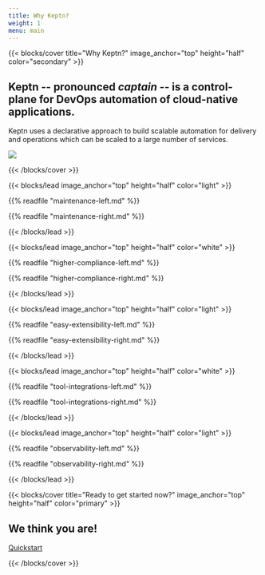 ```yaml
---
title: Why Keptn?
weight: 1
menu: main
---
```


{{< blocks/cover title="Why Keptn?" image_anchor="top" height="half" color="secondary" >}}
<div class="mx-auto">
<div class="whykeptn d-flex flex-row flex-wrap" >
<div>
<h2> Keptn -- pronounced <i>captain</i> -- is a control-plane for DevOps automation of cloud-native applications.</h2>

Keptn uses a declarative approach to build scalable automation for delivery and operations which can be scaled to a large number of services. 
</div>
<picture class=".flex-shrink-1" >
    <img style="max-width: 500px" src="/images/why-keptn/intro.png">
</picture>

</div>

</div>

{{< /blocks/cover >}}

{{< blocks/lead image_anchor="top" height="half" color="light" >}}

<div class="mx-auto">
<div class="d-flex flex-row flex-wrap" >
<div class="whykeptn whykeptn-left">

{{% readfile "maintenance-left.md" %}}

</div>
<div class="whykeptn whykeptn-right">

{{% readfile "maintenance-right.md" %}}

</div>
</div>
</div>
{{< /blocks/lead >}}

{{< blocks/lead image_anchor="top" height="half" color="white" >}}

<div class="mx-auto">
<div class="d-flex flex-row flex-wrap-reverse" >
<div class="whykeptn whykeptn-left">

{{% readfile "higher-compliance-left.md" %}}

</div>
<div class="whykeptn whykeptn-right">

{{% readfile "higher-compliance-right.md" %}}

</div>
</div>
</div>
{{< /blocks/lead >}}

{{< blocks/lead image_anchor="top" height="half" color="light" >}}

<div class="mx-auto">
<div class="d-flex flex-row flex-wrap" >
<div class="whykeptn whykeptn-left">

{{% readfile "easy-extensibility-left.md" %}}

</div>
<div class="whykeptn whykeptn-right">

{{% readfile "easy-extensibility-right.md" %}}

</div>
</div>
</div>
{{< /blocks/lead >}}


{{< blocks/lead image_anchor="top" height="half" color="white" >}}

<div class="mx-auto">
<div class="d-flex flex-row flex-wrap-reverse" >
<div class="whykeptn whykeptn-left">

{{% readfile "tool-integrations-left.md" %}}

</div>
<div class="whykeptn whykeptn-right">

{{% readfile "tool-integrations-right.md" %}}

</div>
</div>
</div>
{{< /blocks/lead >}}

{{< blocks/lead image_anchor="top" height="half" color="light" >}}

<div class="mx-auto">
<div class="d-flex flex-row flex-wrap" >
<div class="whykeptn whykeptn-left">

{{% readfile "observability-left.md" %}}

</div>
<div class="whykeptn whykeptn-right">

{{% readfile "observability-right.md" %}}

</div>
</div>
</div>
{{< /blocks/lead >}}


{{< blocks/cover title="Ready to get started now?" image_anchor="top" height="half" color="primary" >}}

<h2> We think you are!</h2>


<a class="btn btn-lg mr-3 mb-4 btn-secondary"
    href="https://keptn.sh/docs/quickstart/">
    Quickstart
</a>

{{< /blocks/cover >}}